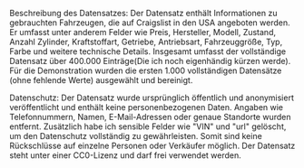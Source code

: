 Beschreibung des Datensatzes:
Der Datensatz enthält Informationen zu gebrauchten Fahrzeugen, die auf Craigslist in den USA angeboten werden. Er umfasst unter anderem Felder wie Preis, Hersteller, Modell, Zustand, Anzahl Zylinder, Kraftstoffart, Getriebe, Antriebsart, Fahrzeuggröße, Typ, Farbe und weitere technische Details. 
Insgesamt umfasst der vollständige Datensatz über 400.000 Einträge(Die ich noch eigenhändig kürzen werde). 
Für die Demonstration wurden die ersten 1.000 vollständigen Datensätze (ohne fehlende Werte) ausgewählt und bereinigt.

Datenschutz:
Der Datensatz wurde ursprünglich öffentlich und anonymisiert veröffentlicht und enthält keine personenbezogenen Daten. Angaben wie Telefonnummern, Namen, E-Mail-Adressen oder genaue Standorte wurden entfernt. 
Zusätzlich habe ich sensible Felder wie "VIN" und "url" gelöscht, um den Datenschutz vollständig zu gewährleisten. Somit sind keine Rückschlüsse auf einzelne Personen oder Verkäufer möglich. Der Datensatz steht 
unter einer CC0-Lizenz und darf frei verwendet werden.
